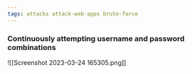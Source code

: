 ```yaml
---
tags: attacks attack-web-apps brute-force
---
```


### Continuously attempting username and password combinations

![[Screenshot 2023-03-24 165305.png]]